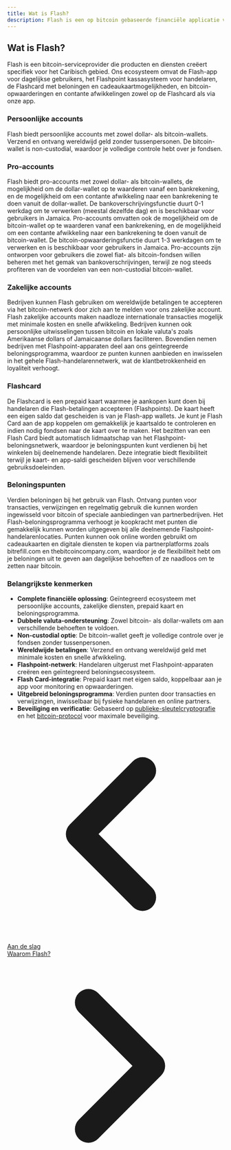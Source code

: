 ```yaml
---
title: Wat is Flash?
description: Flash is een op bitcoin gebaseerde financiële applicatie voor particulieren en bedrijven in het Caribisch gebied en wereldwijd.
---
```


## Wat is Flash?

Flash is een bitcoin-serviceprovider die producten en diensten creëert specifiek voor het Caribisch gebied. Ons ecosysteem omvat de Flash-app voor dagelijkse gebruikers, het Flashpoint kassasysteem voor handelaren, de Flashcard met beloningen en cadeaukaartmogelijkheden, en bitcoin-opwaarderingen en contante afwikkelingen zowel op de Flashcard als via onze app.

### Persoonlijke accounts

Flash biedt persoonlijke accounts met zowel dollar- als bitcoin-wallets. Verzend en ontvang wereldwijd geld zonder tussenpersonen. De bitcoin-wallet is non-custodial, waardoor je volledige controle hebt over je fondsen.

### Pro-accounts

Flash biedt pro-accounts met zowel dollar- als bitcoin-wallets, de mogelijkheid om de dollar-wallet op te waarderen vanaf een bankrekening, en de mogelijkheid om een contante afwikkeling naar een bankrekening te doen vanuit de dollar-wallet. De bankoverschrijvingsfunctie duurt 0-1 werkdag om te verwerken (meestal dezelfde dag) en is beschikbaar voor gebruikers in Jamaica. Pro-accounts omvatten ook de mogelijkheid om de bitcoin-wallet op te waarderen vanaf een bankrekening, en de mogelijkheid om een contante afwikkeling naar een bankrekening te doen vanuit de bitcoin-wallet. De bitcoin-opwaarderingsfunctie duurt 1-3 werkdagen om te verwerken en is beschikbaar voor gebruikers in Jamaica. Pro-accounts zijn ontworpen voor gebruikers die zowel fiat- als bitcoin-fondsen willen beheren met het gemak van bankoverschrijvingen, terwijl ze nog steeds profiteren van de voordelen van een non-custodial bitcoin-wallet.

### Zakelijke accounts

Bedrijven kunnen Flash gebruiken om wereldwijde betalingen te accepteren via het bitcoin-netwerk door zich aan te melden voor ons zakelijke account. Flash zakelijke accounts maken naadloze internationale transacties mogelijk met minimale kosten en snelle afwikkeling. Bedrijven kunnen ook persoonlijke uitwisselingen tussen bitcoin en lokale valuta's zoals Amerikaanse dollars of Jamaicaanse dollars faciliteren. Bovendien nemen bedrijven met Flashpoint-apparaten deel aan ons geïntegreerde beloningsprogramma, waardoor ze punten kunnen aanbieden en inwisselen in het gehele Flash-handelarennetwerk, wat de klantbetrokkenheid en loyaliteit verhoogt.

### Flashcard

De Flashcard is een prepaid kaart waarmee je aankopen kunt doen bij handelaren die Flash-betalingen accepteren (Flashpoints). De kaart heeft een eigen saldo dat gescheiden is van je Flash-app wallets. Je kunt je Flash Card aan de app koppelen om gemakkelijk je kaartsaldo te controleren en indien nodig fondsen naar de kaart over te maken. Het bezitten van een Flash Card biedt automatisch lidmaatschap van het Flashpoint-beloningsnetwerk, waardoor je beloningspunten kunt verdienen bij het winkelen bij deelnemende handelaren. Deze integratie biedt flexibiliteit terwijl je kaart- en app-saldi gescheiden blijven voor verschillende gebruiksdoeleinden.

### Beloningspunten

Verdien beloningen bij het gebruik van Flash. Ontvang punten voor transacties, verwijzingen en regelmatig gebruik die kunnen worden ingewisseld voor bitcoin of speciale aanbiedingen van partnerbedrijven. Het Flash-beloningsprogramma verhoogt je koopkracht met punten die gemakkelijk kunnen worden uitgegeven bij alle deelnemende Flashpoint-handelarenlocaties. Punten kunnen ook online worden gebruikt om cadeaukaarten en digitale diensten te kopen via partnerplatforms zoals bitrefill.com en thebitcoincompany.com, waardoor je de flexibiliteit hebt om je beloningen uit te geven aan dagelijkse behoeften of ze naadloos om te zetten naar bitcoin.

### Belangrijkste kenmerken

-   **Complete financiële oplossing**: Geïntegreerd ecosysteem met persoonlijke accounts, zakelijke diensten, prepaid kaart en beloningsprogramma.
-   **Dubbele valuta-ondersteuning**: Zowel bitcoin- als dollar-wallets om aan verschillende behoeften te voldoen.
-   **Non-custodial optie**: De bitcoin-wallet geeft je volledige controle over je fondsen zonder tussenpersonen.
-   **Wereldwijde betalingen**: Verzend en ontvang wereldwijd geld met minimale kosten en snelle afwikkeling.
-   **Flashpoint-netwerk**: Handelaren uitgerust met Flashpoint-apparaten creëren een geïntegreerd beloningsecosysteem.
-   **Flash Card-integratie**: Prepaid kaart met eigen saldo, koppelbaar aan je app voor monitoring en opwaarderingen.
-   **Uitgebreid beloningsprogramma**: Verdien punten door transacties en verwijzingen, inwisselbaar bij fysieke handelaren en online partners.
-   **Beveiliging en verificatie**: Gebaseerd op [publieke-sleutelcryptografie](https://nl.wikipedia.org/wiki/Asymmetrische_cryptografie) en het [bitcoin-protocol](https://nl.wikipedia.org/wiki/Bitcoin) voor maximale beveiliging.

<!-- Navigation links -->
<div class="flex justify-between items-center mt-8 pt-4 border-t border-zinc-200 dark:border-zinc-700">
  <div class="w-1/3 text-left">
    <a href="get-started" class="inline-flex items-center bg-purple-600 hover:bg-purple-700 text-white rounded-md transition-colors px-4 py-2 text-sm font-medium shadow-sm hover:shadow-md">
      <svg xmlns="http://www.w3.org/2000/svg" class="h-6 w-6 mr-2" fill="none" viewBox="0 0 24 24" stroke="currentColor">
        <path stroke-linecap="round" stroke-linejoin="round" stroke-width="3" d="M15 19l-7-7 7-7" />
      </svg>
      Aan de slag
    </a>
  </div>
  <div class="w-1/3 text-center">
    <!-- Optional center content -->
  </div>
  <div class="w-1/3 text-right">
    <a href="why-flash" class="inline-flex items-center bg-purple-600 hover:bg-purple-700 text-white rounded-md transition-colors px-4 py-2 text-sm font-medium shadow-sm hover:shadow-md">
      Waarom Flash?
      <svg xmlns="http://www.w3.org/2000/svg" class="h-6 w-6 ml-2" fill="none" viewBox="0 0 24 24" stroke="currentColor">
        <path stroke-linecap="round" stroke-linejoin="round" stroke-width="3" d="M9 5l7 7-7 7" />
      </svg>
    </a>
  </div>
</div>